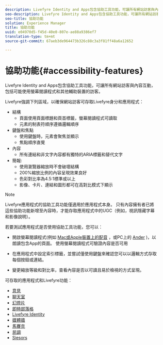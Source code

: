 ```yaml
---
description: Livefyre Identity and Apps包含協助工具功能，可讓所有網站訪客與內容互動，包括可能使用螢幕閱讀程式和其他輔助裝置的訪客。
seo-description: Livefyre Identity and Apps包含協助工具功能，可讓所有網站訪客與內容互動，包括可能使用螢幕閱讀程式和其他輔助裝置的訪客。
seo-title: 協助功能
solution: Experience Manager
title: 協助功能
uuid: e04970d5-f45d-40e0-807e-ae88a9386ef7
translation-type: tm+mt
source-git-commit: 67aeb3de964473b326c88c3a3f81ff48a6a12652

---
```



# 協助功能{#accessibility-features}

Livefyre Identity and Apps包含協助工具功能，可讓所有網站訪客與內容互動，包括可能使用螢幕閱讀程式和其他輔助裝置的訪客。

Livefyre強調下列區域，以確保網站訪客可存取Livefyre身分和應用程式：

* 結構
   * 頁面使用頁面標題和頁首標籤，螢幕閱讀程式可讀取
   * 元素的制表符順序遵循邏輯順序
* 鍵盤和焦點
   * 使用鍵盤時，元素會聚焦並顯示
   * 焦點順序直覺
* 內容
   * 所有連結和非文字內容都有獨特的ARIA標籤和替代文字
* 簡報:
   * 使用瀏覽器縮放時不會破壞結構
   * 200%縮放比例的內容呈現效果良好
   * 色彩對比率為4.5:1標準或以上
   * 影像、卡片、連結和圖形都可在高對比模式下顯示

>[!NOTE]
>
>Livefyre應用程式的協助工具功能僅適用於應用程式本身。 只有內容擁有者已將這些協助功能新增至內容時，才能存取應用程式中的UGC（例如，視訊隱藏字幕和影像說明）。

若要測試應用程式是否使用協助工具功能，您可以：

* 開啟螢幕閱讀程式(例如 [Mac或Apple裝置上的配音](https://www.apple.com/accessibility/mac/vision/) ，或PC上的 [Ander](https://www.microsoft.com/en-us/accessibility/windows) )，以朗讀包含App的頁面。 使用螢幕閱讀程式可驗證內容是否可用

* 在應用程式中設定索引標籤，並嘗試僅使用鍵盤來確認您可以以邏輯方式存取每個按鈕或連結。
* 變更縮放等級和對比率，查看內容是否以可讀且易於檢視的方式呈現。

可存取的應用程式和Livefyre功能：

* [意見](/help/using/c-about-apps/c-comments/c-comments.md)
* [聊天室](../c-about-apps/c-chat-app/c-chat-app.md#c_chat_app)
* [幻燈片](../c-about-apps/c-filmstrip-app/c-filmstrip-app.md#concept_jpc_n2j_jbb)
* [即時部落格](../c-about-apps/c-liveblog-app/c-liveblog-app.md#c_liveblog_app)
* [Livefyre Identity](/help/implementation/t-about-identity-integration/t-about-identity-integration.md)
* [媒體牆](../c-about-apps/c-media-wall-app/c-media-wall-app.md#c_media_wall_app)
* [馬賽克](../c-about-apps/c-mosaic-app/c-mosaic-app.md#c_mosaic_app)
* [民調](../c-about-apps/c-polls-app/c-polls-app.md#c_polls_app)
* [Siesors](../c-about-apps/c-sidenotes-app/c-sidenotes-app.md#c_sidenotes_app)

